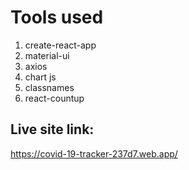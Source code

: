 # Tools used
1. create-react-app
2. material-ui
3. axios
4. chart js
5. classnames
6. react-countup

## Live site link: 
 https://covid-19-tracker-237d7.web.app/

